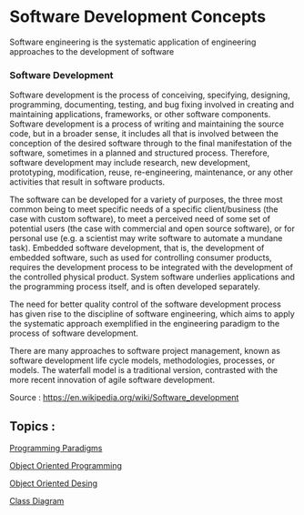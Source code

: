 # Software Development Concepts
 
Software engineering is the systematic application of engineering approaches to the development of software

### Software Development

Software development is the process of conceiving, specifying, designing, programming, documenting, testing, and bug fixing involved in creating and maintaining applications, frameworks, or other software components. Software development is a process of writing and maintaining the source code, but in a broader sense, it includes all that is involved between the conception of the desired software through to the final manifestation of the software, sometimes in a planned and structured process. Therefore, software development may include research, new development, prototyping, modification, reuse, re-engineering, maintenance, or any other activities that result in software products.

The software can be developed for a variety of purposes, the three most common being to meet specific needs of a specific client/business (the case with custom software), to meet a perceived need of some set of potential users (the case with commercial and open source software), or for personal use (e.g. a scientist may write software to automate a mundane task). Embedded software development, that is, the development of embedded software, such as used for controlling consumer products, requires the development process to be integrated with the development of the controlled physical product. System software underlies applications and the programming process itself, and is often developed separately.

The need for better quality control of the software development process has given rise to the discipline of software engineering, which aims to apply the systematic approach exemplified in the engineering paradigm to the process of software development.

There are many approaches to software project management, known as software development life cycle models, methodologies, processes, or models. The waterfall model is a traditional version, contrasted with the more recent innovation of agile software development. 

Source : https://en.wikipedia.org/wiki/Software_development

## Topics :

[Programming Paradigms](https://github.com/CatalaniCD/computer_science/blob/main/5.%20software_dev/paradigm.md)

[Object Oriented Programming]()

[Object Oriented Desing](https://github.com/CatalaniCD/computer_science/blob/main/5.%20software_dev/object_desing.md)

[Class Diagram](https://github.com/CatalaniCD/computer_science/blob/main/5.%20software_dev/class_diagram.md)
